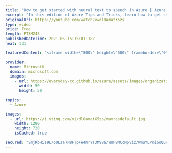 ```yaml
---
title: "How to get started with neural text to speech in Azure | Azure Tips and Tricks"
excerpt: "In this edition of Azure Tips and Tricks, learn how to get started with Neural Text to Speech in Microsoft Azure.     For more tips and tricks, visit: https://aka.ms/azuretipsandtricks  Get started with 12 months of free services and $200 USD in credit. Create your free account today with Microsoft Azure:"
originalUrl: https://youtube.com/watch?v=dl0amatX5zs
type: video
price: Free
length: PT3M24S
publishedDateTime: 2021-06-15T15:01:18Z
heat: 131

featuredContent: "<iframe width=\"800\" height=\"500\" frameborder=\"0\" src=\"https://www.youtube.com/embed/dl0amatX5zs\" allow=\"accelerometer; autoplay; encrypted-media; gyroscope; picture-in-picture\" allowfullscreen></iframe>"

provider:
  name: Microsoft
  domain: microsoft.com
  images:
    - url: https://everyday-cc.github.io/azure/assets/images/organizations/microsoft.com-50x50.jpg
      width: 50
      height: 50

topics:
  - Azure

images:
  - url: https://i.ytimg.com/vi/dl0amatX5zs/maxresdefault.jpg
    width: 1280
    height: 720
    isCached: true

secured: "SmjRbH5s9L/o0Lza7N8FTp+e4mrYT3M98a/WUP8MCcMpViz/WmuYL/mi6oQGcc3M3ygzwL24VZ6WoPuuAar3aRlT2iOhVcNeMlPbfKCA6ur3dQ/08csNAytmsP4mZDjJGsy1IGNc7w4FH4qMAH7M6FZW4hpm5bPdOw/r1rtIf+kaPd/m1wuSsdWskuJmiwNLds8VPZMnUF0LhnhRDtO7jkn/yVKTxmZFAW1mx7V12IWgC6mq8m15HS9gkGz0fbvMWY5ATOlMBBcrRUDh5tBqjA/c/CpeKsIQ1jbMMypilFDzgf0xiiRTxIXtA2Hy2+ek8hEm2nI/4LuZVaM6yRkC1pT98n4O/vgQUPQVOIyAdsRqpBHEV07T7D4gjTbh5e3ZZfd0EGQQjnPzXzHJG45oMpRdfO8iTl7zLGSniiQ2eWY=;Ff/6JtUNV2Ovej0gRnEoiQ=="
---
```


